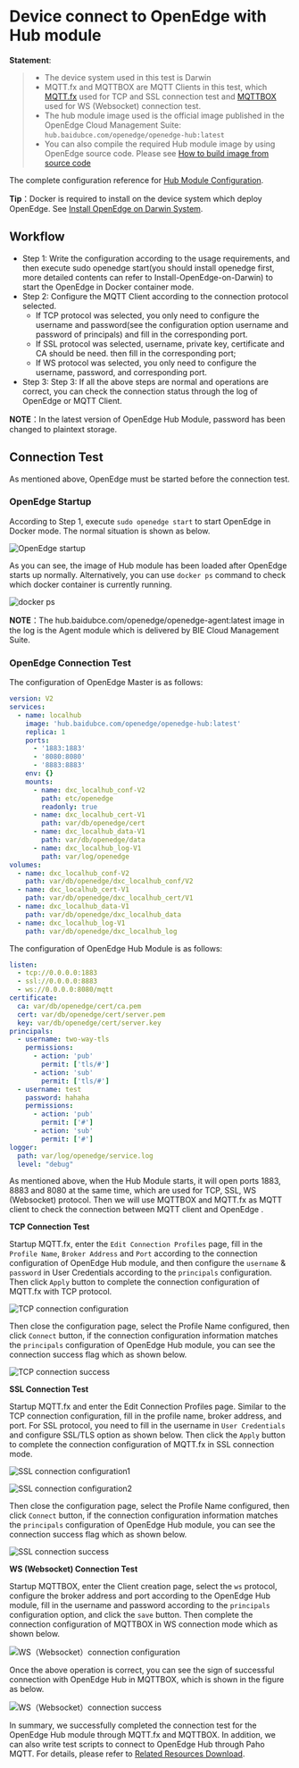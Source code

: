 # Device connect to OpenEdge with Hub module

**Statement**:

> + The device system used in this test is Darwin
> + MQTT.fx and MQTTBOX are MQTT Clients in this test, which [MQTT.fx](../Resources-download.md) used for TCP and SSL connection test and [MQTTBOX](../Resources-download.md) used for WS (Websocket) connection test.
> + The hub module image used  is the official image published in the OpenEdge Cloud Management Suite: `hub.baidubce.com/openedge/openedge-hub:latest`
> + You can also compile the required Hub module image by using OpenEdge source code. Please see [How to build image from source code](../setup/Build-OpenEdge-from-Source.md)

The complete configuration reference for [Hub Module Configuration](./Config-interpretation.md).

**Tip**：Docker is required to install on the device system which deploy OpenEdge. See [Install OpenEdge on Darwin System](../setup/Install-OpenEdge-on-Darwin.md).

## Workflow

- Step 1: Write the configuration according to the usage requirements, and then execute sudo openedge start(you should install openedge first, more detailed contents can refer to Install-OpenEdge-on-Darwin) to start the OpenEdge in Docker container mode.
- Step 2: Configure the MQTT Client according to the connection protocol selected.
    - If TCP protocol was selected, you only need to configure the username and password(see the configuration option username and password of principals) and fill in the corresponding port.
    - If SSL protocol was selected, username, private key, certificate and CA should be need. then fill in the corresponding port;
    - If WS protocol was selected, you only need to configure the username, password, and corresponding port.
- Step 3: Step 3: If all the above steps are normal and operations are correct, you can check the connection status through the log of OpenEdge or MQTT Client.

**NOTE**：In the latest version of OpenEdge Hub Module, password has been changed to plaintext storage.

## Connection Test

As mentioned above, OpenEdge must be started before the connection test.

### OpenEdge Startup

According to Step 1, execute `sudo openedge start` to start OpenEdge in Docker mode. The normal situation is shown as below.

![OpenEdge startup](../../images/tutorials/connect/openedge-hub-start.png)

As you can see, the image of Hub module has been loaded after OpenEdge starts up normally. Alternatively, you can use `docker ps` command to check which docker container is currently running.

![docker ps](../../images/tutorials/connect/container-openedge-hub-run.png)

**NOTE**：The hub.baidubce.com/openedge/openedge-agent:latest image in the log is the Agent module which is delivered by BIE Cloud Management Suite.

### OpenEdge Connection Test

The configuration of OpenEdge Master is as follows:

```yaml
version: V2
services:
  - name: localhub
    image: 'hub.baidubce.com/openedge/openedge-hub:latest'
    replica: 1
    ports:
      - '1883:1883'
      - '8080:8080'
      - '8883:8883'
    env: {}
    mounts:
      - name: dxc_localhub_conf-V2
        path: etc/openedge
        readonly: true
      - name: dxc_localhub_cert-V1
        path: var/db/openedge/cert
      - name: dxc_localhub_data-V1
        path: var/db/openedge/data
      - name: dxc_localhub_log-V1
        path: var/log/openedge
volumes:  
  - name: dxc_localhub_conf-V2
    path: var/db/openedge/dxc_localhub_conf/V2
  - name: dxc_localhub_cert-V1
    path: var/db/openedge/dxc_localhub_cert/V1
  - name: dxc_localhub_data-V1
    path: var/db/openedge/dxc_localhub_data
  - name: dxc_localhub_log-V1
    path: var/db/openedge/dxc_localhub_log  
```

The configuration of OpenEdge Hub Module is as follows:

```yaml
listen:
  - tcp://0.0.0.0:1883
  - ssl://0.0.0.0:8883
  - ws://0.0.0.0:8080/mqtt
certificate:
  ca: var/db/openedge/cert/ca.pem
  cert: var/db/openedge/cert/server.pem
  key: var/db/openedge/cert/server.key
principals:
  - username: two-way-tls
    permissions:
      - action: 'pub'
        permit: ['tls/#']
      - action: 'sub'
        permit: ['tls/#']
  - username: test
    password: hahaha
    permissions:
      - action: 'pub'
        permit: ['#']
      - action: 'sub'
        permit: ['#']
logger:
  path: var/log/openedge/service.log
  level: "debug"
```

As mentioned above, when the Hub Module starts, it will open ports 1883, 8883 and 8080 at the same time, which are used for TCP, SSL, WS (Websocket) protocol. Then we will use MQTTBOX and MQTT.fx as MQTT client to check the connection between MQTT client and OpenEdge .

**TCP Connection Test**

Startup MQTT.fx, enter the `Edit Connection Profiles` page, fill in the `Profile Name`, `Broker Address` and `Port` according to the connection configuration of OpenEdge Hub module, and then configure the `username` & `password` in User Credentials according to the `principals` configuration. Then click `Apply` button to complete the connection configuration of MQTT.fx with TCP protocol.

![TCP connection configuration](../../images/tutorials/connect/mqttbox-tcp-connect-config.png)

Then close the configuration page, select the Profile Name configured, then click `Connect` button, if the connection configuration information matches the `principals` configuration of OpenEdge Hub module, you can see the connection success flag which as shown below.

![TCP connection success](../../images/tutorials/connect/mqttbox-tcp-connect-success.png)

**SSL Connection Test**

Startup MQTT.fx and enter the Edit Connection Profiles page. Similar to the TCP connection configuration, fill in the profile name, broker address, and port. For SSL protocol, you need to fill in the username in `User Credentials` and configure SSL/TLS option as shown below. Then click the `Apply` button to complete the connection configuration of MQTT.fx in SSL connection mode.

![SSL connection configuration1](../../images/tutorials/connect/mqttbox-ssl-connect-config1.png)

![SSL connection configuration2](../../images/tutorials/connect/mqttbox-ssl-connect-config2.png)

Then close the configuration page, select the Profile Name configured, then click `Connect` button, if the connection configuration information matches the `principals` configuration of OpenEdge Hub module, you can see the connection success flag which as shown below.

![SSL connection success](../../images/tutorials/connect/mqttbox-ssl-connect-success.png)

**WS (Websocket) Connection Test**

Startup MQTTBOX, enter the Client creation page, select the `ws` protocol, configure the broker address and port according to the OpenEdge Hub module, fill in the username and password according to the `principals` configuration option, and click the `save` button. Then complete the connection configuration of MQTTBOX in WS connection mode which as shown below.

![WS（Websocket）connection configuration](../../images/tutorials/connect/mqttbox-ws-connect-config.png)

Once the above operation is correct, you can see the sign of successful connection with OpenEdge Hub in MQTTBOX, which is shown in the figure as below.

![WS（Websocket）connection success](../../images/tutorials/connect/mqttbox-ws-connect-success.png)

In summary, we successfully completed the connection test for the OpenEdge Hub module through MQTT.fx and MQTTBOX. In addition, we can also write test scripts to connect to OpenEdge Hub through Paho MQTT. For details, please refer to [Related Resources Download](../Resources-download.md).
